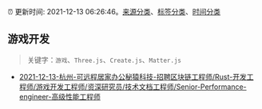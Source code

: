 :alarm_clock: 更新时间: 2021-12-13 06:26:46。[来源分类](../README.md)、[标签分类](../TAGS.md)、[时间分类](../TIMELINE.md)

## 游戏开发


> 关键字：`游戏`、`Three.js`、`Create.js`、`Matter.js`



- [2021-12-13-杭州-可远程居家办公秘猿科技-招聘区块链工程师/Rust-开发工程师/游戏开发工程师/资深研究员/技术文档工程师/Senior-Performance-engineer-高级性能工程师](https://www.v2ex.com/t/821818) 